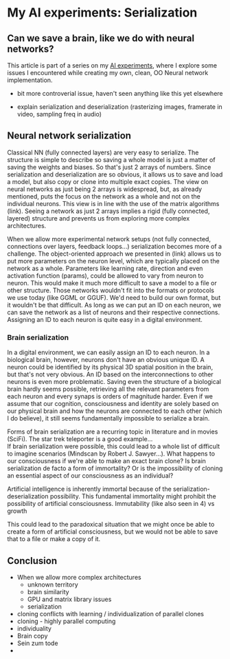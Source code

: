 # My AI experiments: Serialization
##  Can we save a brain, like we do with neural networks? 

This article is part of a series on my [AI experiments](https://medium.com/@geertvandamme/61757b11c902), where I explore some issues I encountered while creating my own, clean, OO Neural network implementation.

- bit more controverial issue, haven't seen anything like this yet elsewhere

- explain serialization and deserialization (rasterizing images, framerate in video, sampling freq in audio)

## Neural network serialization
Classical NN (fully connected layers) are very easy to serialize. The structure is simple to describe so saving a whole model is just a matter of saving the weights and biases. So that's just 2 arrays of numbers. Since serialization and deserialization are so obvious, it allows us to save and load a model, but also copy or clone into multiple exact copies.
The view on neural networks as just being 2 arrays is widespread, but, as already mentioned, puts the focus on the network as a whole and not on the individual neurons. This view is in line with the use of the matrix algorithms (link).
Seeing a network as just 2 arrays implies a rigid (fully connected, layered) structure and  prevents us from exploring more complex architectures.

When we allow more experimental network setups (not fully connected, connections over layers, feedback loops...) serialization becomes more of a challenge.
The object-oriented approach we presented in (link) allows us to put more parameters on the neuron level, which are typically placed on the network as a whole.
Parameters like learning rate, direction and even activation function (params), could be allowed to vary from neuron to neuron.
This would make it much more difficult to save a model to a file or other structure. Those networks wouldn't fit into the formats or protocols we use today (like GGML or GGUF). We'd need to build our own format, but it wouldn't be that difficult. As long as we can put an ID on each neuron, we can save the network as a list of neurons and their respective connections. Assigning an ID to each neuron is quite easy in a digital environment.

### Brain serialization
In a digital environment, we can easily assign an ID to each neuron.
In a biological brain, however, neurons don't have an obvious unique ID. A neuron could be identified by its physical 3D spatial position in the brain, but that's not very obvious. An ID based on the interconnections to other neurons is even more problematic.
Saving even the structure of a biological brain hardly seems possible, retrieving all the relevant parameters from each neuron and every synaps is orders of magnitude harder. 
Even if we assume that our cognition, consciousness and identity are solely based on our physical brain and how the neurons are connected to each other (which I do believe), it still seems fundamentally impossible to serialize a brain.

Forms of brain serialization are a recurring topic in literature and in movies (SciFi). The star trek teleporter is a good example...  
If brain serialization were possible, this could lead to a whole list of difficult to imagine scenarios (Mindscan by Robert J. Sawyer...). What happens to our consciousness if we're able to make an exact brain clone? Is brain serialization de facto a form of immortality?
Or is the impossibility of cloning an essential aspect of our consciousness as an individual?

Artificial intelligence is inherently immortal because of the serialization-deserialization possibility. This fundamental immortality might prohibit the possibility of artificial consciousness.
Immutability (like also seen in 4) vs growth

This could lead to the paradoxical situation that we might once be able to create a form of artificial consciousness, but we would not be able to save that to a file or make a copy of it.


## Conclusion



* When we allow more complex architectures
    * unknown territory
    * brain similarity
    * GPU and matrix library issues
    * serialization
* cloning conflicts with learning / individualization of parallel clones
* cloning - highly parallel computing
* individuality
* Brain copy
* Sein zum tode 
*  
 